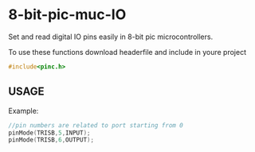# 8-bit-pic-muc-IO
Set and read digital IO pins easily in 8-bit pic microcontrollers.


To use these functions download headerfile and include in youre project
```c
#include<pinc.h>
```

## USAGE
Example:
```c
//pin numbers are related to port starting from 0
pinMode(TRISB,5,INPUT);
pinMode(TRISB,6,OUTPUT);
```
